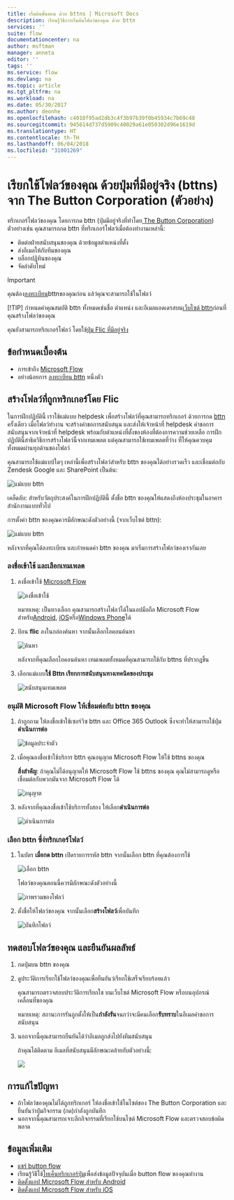 ```yaml
---
title: เริ่มต้นขั้นตอน ด้วย bttns | Microsoft Docs
description: เรียนรู้วิธีการเริ่มต้นโฟลว์ของคุณ ด้วย bttn
services: ''
suite: flow
documentationcenter: na
author: msftman
manager: anneta
editor: ''
tags: ''
ms.service: flow
ms.devlang: na
ms.topic: article
ms.tgt_pltfrm: na
ms.workload: na
ms.date: 05/30/2017
ms.author: deonhe
ms.openlocfilehash: c4010f95ad2db3c4f3b97b39f0b45934c7b69c48
ms.sourcegitcommit: 945614d737d5909c40029a61e050302d96e1619d
ms.translationtype: HT
ms.contentlocale: th-TH
ms.lasthandoff: 06/04/2018
ms.locfileid: "31001269"
---
```

# <a name="run-your-flows-with-physical-buttons-bttns-from-the-button-corporation-preview"></a>เรียกใช้โฟลว์ของคุณ ด้วยปุ่มที่มีอยู่จริง (bttns) จาก The Button Corporation (ตัวอย่าง)
ทริกเกอร์โฟลว์ของคุณ โดยการกด bttn (ปุ่มมีอยู่จริงที่ทำโดย[ The Button Corporation](https://my.bt.tn/)) ตัวอย่างเช่น คุณสามารถกด bttn ที่ทริกเกอร์โฟลว์เมื่อต้องทำงานเหล่านี้:

* ติดต่อฝ่ายสนับสนุนของคุณ ด้วยข้อมูลตำแหน่งที่ตั้ง
* ส่งอีเมลให้กับทีมของคุณ
* บล็อกปฏิทินของคุณ
* จัดลำดับใหม่

> [!IMPORTANT]
> คุณต้อง[ลงทะเบียน](https://my.bt.tn/)bttnของคุณก่อน แล้ว่คุณจะสามารถใช้ในโฟลว์
> 
> [!TIP]
> กำหนดค่าคุณสมบัติ bttn ทั้งหมดเช่นชื่อ ตำแหน่ง และอีเมลแอดเดรสบน[เว็บไซต์ bttn](https://my.bt.tn/)ก่อนที่คุณสร้างโฟลว์ของคุณ
> 
> 

คุณยังสามารถทริกเกอร์โฟลว์ โดยใช้[ปุ่ม Flic ที่มีอยู่จริง](flic-button-flows.md)

## <a name="prerequisites"></a>ข้อกำหนดเบื้องต้น
* การเข้าถึง [Microsoft Flow](https://flow.microsoft.com)
* อย่างน้อยการ [ลงทะเบียน bttn](https://my.bt.tn/) หนึ่งตัว

## <a name="create-a-flow-thats-triggered-from-a-bttn"></a>สร้างโฟลว์ที่ถูกทริกเกอร์โดย Flic
ในการฝึกปฏิบัตินี้ เราใช้แม่แบบ helpdesk เพื่อสร้างโฟลว์ที่คุณสามารถทริกเกอร์ ด้วยการกด [bttn](https://my.bt.tn/) ครั้งเดียว เมื่อโฟลว์ทำงาน จะสร้างคำขอการสนับสนุน และส่งให้เจ้าหน้าที่ helpdesk คำขอการสนับสนุนจากเจ้าหน้าที่ helpdesk พร้อมกับตำแหน่งที่ตั้งของห้องที่ต้องการความช่วยเหลือ การฝึกปฏิบัตินี้สาธิตวิธีการสร้างโฟลว์นี้จากเทมเพลต แต่คุณสามารถใช้เทมเพลตที่ว่าง ที่ให้คุณควบคุมทั้งหมดผ่านทุกด้านของโฟลว์

คุณสามารถใช้แม่แบบ้ใดๆ เหล่านี้เพื่อสร้างโฟลว์สำหรับ bttn ของคุณได้อย่างรวดเร็ว และเชื่อมต่อกับ Zendesk Google และ SharePoint เป็นต้น:

![แม่แบบ bttn](./media/bttn-button-flows/bttn-templates.png)

เคล็ดลับ: สำหรับวัตถุประสงค์ในการฝึกปฏิบัตินี้ ตั้งชื่อ bttn ของคุณให้แสดงถึงห้องประชุมในอาคารสำนักงานแบบทั่วไป

การตั้งค่า bttn ของคุณควรมีลักษณะดังตัวอย่างนี้ (จากเว็บไซต์ bttn):

![แม่แบบ bttn](./media/bttn-button-flows/bttn-config.png)

หลังจากที่คุณได้ลงทะเบียน และกำหนดค่า bttn ของคุณ มาเริ่มการสร้างโฟลว์ของเรากันเลย

### <a name="sign-in-and-select-a-template"></a>ลงชื่อเข้าใช้ และเลือกเทมเพลต
1. ลงชื่อเข้าใช้ [Microsoft Flow](https://flow.microsoft.com)
   
    ![ลงชื่อเข้าใช้](./media/bttn-button-flows/sign-into-flow.png)
   
    หมายเหตุ: เป็นทางเลือก คุณสามารถสร้างโฟลว์ได้ในแอปมือถือ Microsoft Flow สำหรับ[Android](https://aka.ms/flowmobiledocsandroid), [iOS](https://aka.ms/flowmobiledocsios)หรือ[Windows Phone](https://aka.ms/flowmobilewindows)ได้
2. ป้อน **flic** ลงในกล่องค้นหา จากนั้นเลือกไอคอนค้นหา
   
    ![ค้นหา](./media/bttn-button-flows/bttn-search-template.png)
   
    หลังจากที่คุณเลือกไอคอนค้นหา เทมเพลตทั้งหมดที่คุณสามารถใช้กับ bttns ที่ปรากฏขึ้น
3. เลือกแม่แบบ**ใช้ Bttn เรียกการสนับสนุนทางเทคนิคของประชุม**
   
    ![สนับสนุนเทมเพลต](./media/bttn-button-flows/bttn-select-template.png)

### <a name="authorize-microsoft-flow-to-connect-to-your-bttn"></a>อนุมัติ Microsoft Flow ให้เชื่อมต่อกับ bttn ของคุณ
1. ถ้าถูกถาม ให้ลงชื่อเข้าใช้เซอร์วิซ bttn และ Office 365 Outlook ซึ่งจะทำให้สามารถใช้ปุ่ม**ดำเนินการต่อ**
   
    ![ข้อมูลประจำตัว](./media/bttn-button-flows/bttn-provide-credentials.png)
2. เมื่อคุณลงชื่อเข้าใช้บริการ bttn คุณอนุญาต Microsoft Flow ให้ใช้ bttns ของคุณ
   
    **สิ่งสำคัญ**: ถ้าคุณไม่ได้อนุญาตให้ Microsoft Flow ใช้ bttns ของคุณ คุณไม่สามารถดูหรือเชื่อมต่อกับพวกมันจาก Microsoft Flow ได้
   
    ![อนุญาต](./media/bttn-button-flows/authorize-bttn.png)
3. หลังจากที่คุณลงชื่อเข้าใช้บริการทั้งสอง ให้เลือก**ดำเนินการต่อ**
   
    ![ดำเนินการต่อ](./media/bttn-button-flows/continue.png)

### <a name="select-the-bttn-that-triggers-the-flow"></a>เลือก bttn ซึ่ง่ทริกเกอร์โฟลว์
1. ในบัตร **เมื่อกด bttn** เปิดรายการรหัส bttn จากนั้นเลือก bttn ที่คุณต้องการใช้
   
    ![เลือก bttn](./media/bttn-button-flows/bttn-id.png)
   
    โฟลว์ของคุณตอนนี้ควรมีลักษณะดังตัวอย่างนี้
   
    ![ภาพรวมของโฟลว์](./media/bttn-button-flows/bttn-done.png)
2. ตั้งชื่อให้โฟลว์ของคุณ จากนั้นเลือก**สร้างโฟลว์**เพื่อบันทึก
   
    ![บันทึกโฟลว์](./media/bttn-button-flows/save.png)

## <a name="test-your-flow-and-confirm-results"></a>ทดสอบโฟลว์ของคุณ และยืนยันผลลัพธ์
1. กดปุ่มบน bttn ของคุณ
2. ดูประวัติการเรียกใช้โฟลว์ของคุณเพื่อยืนยันว่เรียกใช้เสร็จเรียบร้อยแล้ว
   
    คุณสามารถตรวจสอบประวัติการเรียกใช บนเว็บไซต์ Microsoft Flow หรือบนอุปกรณ์เคลื่อนที่ของคุณ
   
    หมายเหตุ: สถานะการรันถูกตั้งให้เป็น**กำลังรัน**จนกว่าจะมีคนเลือก**รับทราบ**ในอีเมลคำขอการสนับสนุน
3. นอกจากนี้คุณสามารถยืนยันได้ว่าอีเมลถูกส่งไปยังทีมสนับสนุน
   
    ถ้าคุณได้ติดตาม อีเมลที่สนับสนุนมีลักษณะคล้ายกับตัวอย่างนี้:
   
    ![](./media/bttn-button-flows/support-request-email.png)

## <a name="troubleshooting"></a>การแก้ไขปัญหา
* ถ้าโฟลว์ของคุณไม่ได้ถูกทริกเกอร์ ให้ลงชื่อเข้าใช้ในไซต์ของ The Button Corporation และยืนยันว่าปุ่มกิจกรรม (กด)กำลังถูกบันทึก
* นอกจากนี้คุณสามารถเจาะลึกกิจกรรมที่เรียกใช้บนไซต์ Microsoft Flow และตรวจสอบข้อผิดพลาด

## <a name="more-information"></a>ข้อมูลเพิ่มเติม
* [แชร์ button flow](share-buttons.md)
* เรียนรู้วิธีใช้[โทเค็นทริกเกอร์ปุ่ม](introduction-to-button-trigger-tokens.md)เพื่อส่งข้อมูลปัจจุบันเมื่อ button flow ของคุณทำงาน
* [ติดตั้งแอป Microsoft Flow สำหรับ Android](https://aka.ms/flowmobiledocsandroid)
* [ติดตั้งแอป Microsoft Flow สำหรับ iOS](https://aka.ms/flowmobiledocsios)

